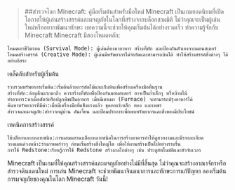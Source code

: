 > ##สำรวจโลก Minecraft: คู่มือเริ่มต้นสำหรับมือใหม่
Minecraft เป็นเกมยอดนิยมที่เปิดโอกาสให้ผู้เล่นสร้างสรรค์และผจญภัยในโลกที่สร้างจากบล็อกสามมิติ ไม่ว่าคุณจะเป็นผู้เล่นใหม่หรืออยากพัฒนาทักษะ บทความนี้จะช่วยให้คุณเริ่มต้นได้อย่างรวดเร็ว
ทำความรู้จักกับ Minecraft
Minecraft มีสองโหมดหลัก:

    โหมดเอาชีวิตรอด (Survival Mode): ผู้เล่นต้องหาอาหาร สร้างที่พัก และป้องกันตัวเองจากมอนสเตอร์
    โหมดสร้างสรรค์ (Creative Mode): ผู้เล่นมีทรัพยากรไม่จำกัดและสามารถบินได้ ทำให้สร้างสรรค์สิ่งต่างๆ ได้อย่างอิสระ

เคล็ดลับสำหรับผู้เริ่มต้น

    รวบรวมทรัพยากรเริ่มต้น:เริ่มต้นด้วยการตัดไม้และเก็บหินเพื่อสร้างเครื่องมือพื้นฐาน
    สร้างที่พัก:ก่อนคืนแรกมาถึง ควรสร้างที่พักเพื่อป้องกันมอนสเตอร์ อาจเป็นถ้ำเล็กๆ หรือบ้านไม้
    ทำอาหาร:หาเนื้อสัตว์หรือปลูกพืชเป็นอาหาร เมื่อมีเตาเผา (Furnace) จะสามารถปรุงอาหารได้
    ค้นหาทรัพยากรที่มีค่า:เมื่อมีเครื่องมือที่แข็งแรงแล้ว ขุดหาแร่เหล็ก ทอง และเพชร
    สำรวจและผจญภัย:สำรวจหมู่บ้าน ดันเจี้ยน และป้อมปราการเพื่อพบทรัพยากรและสิ่งของมีประโยชน์

เทคนิคการสร้างสรรค์

    ใช้บล็อกหลากหลายชนิด:การผสมผสานบล็อกหลายชนิดในการสร้างอาคารทำให้ดูสวยงามและมีรายละเอียด
    วางแผนล่วงหน้า:ร่างภาพคร่าวๆ ก่อนเริ่มสร้างสิ่งใหญ่โต เพื่อให้งานสร้างเป็นไปอย่างราบรื่น
    การใช้ Redstone:เรียนรู้การใช้ Redstone สร้างกลไกต่างๆ เช่น ประตูอัตโนมัติและตัวจับเวลา

Minecraft เป็นเกมที่ให้คุณสร้างสรรค์และผจญภัยอย่างไม่มีที่สิ้นสุด ไม่ว่าคุณจะสร้างอาณาจักรหรือสำรวจดินแดนใหม่ การเล่น Minecraft จะช่วยพัฒนาจินตนาการและทักษะการแก้ปัญหา ลองเริ่มต้นการผจญภัยของคุณในโลก Minecraft วันนี้!
